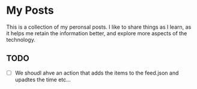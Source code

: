 # My Posts

This is a collection of my peronsal posts. I like to share things as I learn, as it helps me retain the information better, and explore more aspects of the technology.

## TODO

- [ ] We shoudl ahve an action that adds the items to the feed.json and upadtes the time etc...